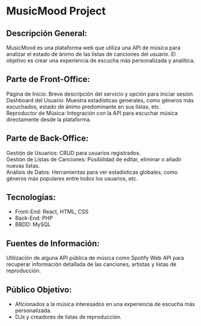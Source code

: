 # MusicMood Project

## Descripción General:<br>
MusicMood es una plataforma web que utiliza una API de música para analizar el estado de ánimo de las listas de canciones del usuario. El objetivo es crear una experiencia de escucha más personalizada y analítica.

## Parte de Front-Office:<br>
Página de Inicio: Breve descripción del servicio y opción para iniciar sesión.<br>
Dashboard del Usuario: Muestra estadísticas generales, como géneros más escuchados, estado de ánimo predominante en sus listas, etc.<br>
Reproductor de Música: Integración con la API para escuchar música directamente desde la plataforma.<br>

## Parte de Back-Office:<br>
Gestión de Usuarios: CRUD para usuarios registrados.<br>
Gestión de Listas de Canciones: Posibilidad de editar, eliminar o añadir nuevas listas.<br>
Análisis de Datos: Herramientas para ver estadísticas globales, como géneros más populares entre todos los usuarios, etc.<br>

## Tecnologías:<br>
<ul>
  <li>Front-End: React, HTML, CSS<br>
  <li>Back-End: PHP<br>
  <li>BBDD: MySQL<br>
</ul>

## Fuentes de Información:<br>
Utilización de alguna API pública de música como Spotify Web API para recuperar información detallada de las canciones, artistas y listas de reproducción.

## Público Objetivo:<br>
<ul><li>Aficionados a la música interesados en una experiencia de escucha más personalizada.<br>
<li>DJs y creadores de listas de reproducción.</li></ul>

